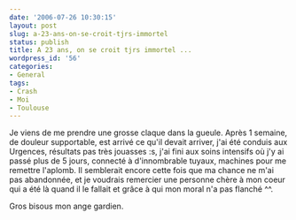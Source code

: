 ```yaml
---
date: '2006-07-26 10:30:15'
layout: post
slug: a-23-ans-on-se-croit-tjrs-immortel
status: publish
title: A 23 ans, on se croit tjrs immortel ...
wordpress_id: '56'
categories:
- General
tags:
- Crash
- Moi
- Toulouse
---
```


Je viens de me prendre une grosse claque dans la gueule. Après 1 semaine, de douleur supportable, est arrivé ce qu'il devait arriver, j'ai été conduis aux Urgences, résultats pas très jouasses :s, j'ai fini aux soins intensifs où j'y ai passé plus de 5 jours, connecté à d'innombrable tuyaux, machines pour me remettre l'aplomb. Il semblerait encore cette fois que ma chance ne m'ai pas abandonnée, et je voudrais remercier une personne chère à mon coeur qui a été là quand il le fallait et grâce à qui mon moral n'a pas flanché ^^.

Gros bisous mon ange gardien.
